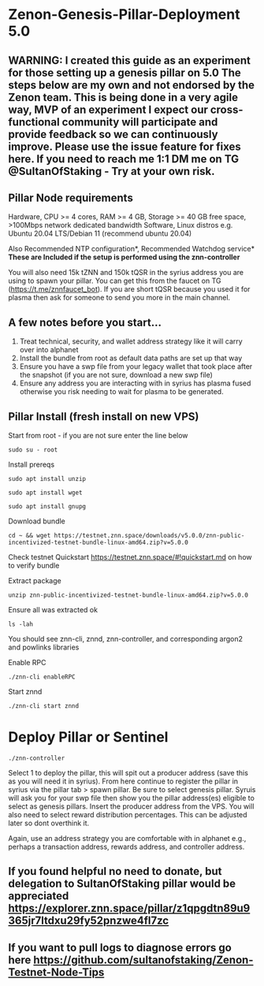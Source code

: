 # Zenon-Genesis-Pillar-Deployment 5.0

## WARNING: I created this guide as an experiment for those setting up a genesis pillar on 5.0 The steps below are my own and not endorsed by the Zenon team. This is being done in a very agile way, MVP of an experiment I expect our cross-functional community will participate and provide feedback so we can continuously improve. Please use the issue feature for fixes here. If you need to reach me 1:1 DM me on TG @SultanOfStaking - Try at your own risk. 

## Pillar Node requirements

Hardware, CPU >= 4 cores, RAM >= 4 GB, Storage >= 40 GB free space, >100Mbps network dedicated bandwidth
Software, Linux distros e.g. Ubuntu 20.04 LTS/Debian 11 (recommend ubuntu 20.04)

Also Recommended NTP configuration*, Recommended Watchdog service* **These are Included if the setup is performed using the znn-controller**

You will also need 15k tZNN and 150k tQSR in the syrius address you are using to spawn your pillar. You can get this from the faucet on TG (https://t.me/znnfaucet_bot). If you are short tQSR because you used it for plasma then ask for someone to send you more in the main channel.

## A few notes before you start...
1. Treat technical, security, and wallet address strategy like it will carry over into alphanet
2. Install the bundle from root as default data paths are set up that way
3. Ensure you have a swp file from your legacy wallet that took place after the snapshot (if you are not sure, download a new swp file)
4. Ensure any address you are interacting with in syrius has plasma fused otherwise you risk needing to wait for plasma to be generated.

## Pillar Install (fresh install on new VPS)
Start from root - if you are not sure enter the line below

`sudo su - root`

Install prereqs

`sudo apt install unzip`

`sudo apt install wget`

`sudo apt install gnupg`

Download bundle

`cd ~ && wget https://testnet.znn.space/downloads/v5.0.0/znn-public-incentivized-testnet-bundle-linux-amd64.zip?v=5.0.0`

Check testnet Quickstart https://testnet.znn.space/#!quickstart.md on how to verify bundle

Extract package

`unzip znn-public-incentivized-testnet-bundle-linux-amd64.zip?v=5.0.0`

Ensure all was extracted ok

`ls -lah`

You should see znn-cli, znnd, znn-controller, and corresponding argon2 and powlinks libraries

Enable RPC

`./znn-cli enableRPC`

Start znnd

`./znn-cli start znnd`

# Deploy Pillar or Sentinel

`./znn-controller`

Select 1 to deploy the pillar, this will spit out a producer address (save this as you will need it in syrius). From here continue to register the pillar in syrius via the pillar tab > spawn pillar. Be sure to select genesis pillar. Syruis will ask you for your swp file then show you the pillar address(es) eligible to select as genesis pillars. Insert the producer address from the VPS. You will also need to select reward distribution percentages. This can be adjusted later so dont overthink it.

Again, use an address strategy you are comfortable with in alphanet e.g., perhaps a transaction address, rewards address, and controller address. 

## If you found helpful no need to donate, but delegation to SultanOfStaking pillar would be appreciated https://explorer.znn.space/pillar/z1qpgdtn89u9365jr7ltdxu29fy52pnzwe4fl7zc

## If you want to pull logs to diagnose errors go here https://github.com/sultanofstaking/Zenon-Testnet-Node-Tips
